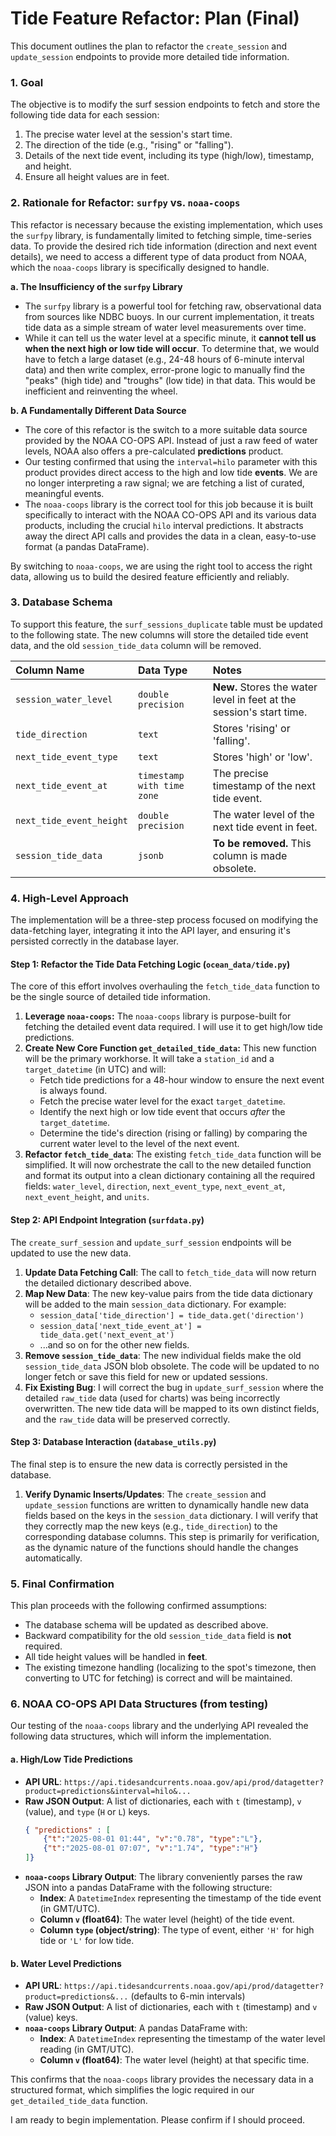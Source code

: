 # Tide Feature Refactor: Plan (Final)

This document outlines the plan to refactor the `create_session` and `update_session` endpoints to provide more detailed tide information.

### **1. Goal**

The objective is to modify the surf session endpoints to fetch and store the following tide data for each session:
1.  The precise water level at the session's start time.
2.  The direction of the tide (e.g., "rising" or "falling").
3.  Details of the next tide event, including its type (high/low), timestamp, and height.
4.  Ensure all height values are in feet.

### **2. Rationale for Refactor: `surfpy` vs. `noaa-coops`**

This refactor is necessary because the existing implementation, which uses the `surfpy` library, is fundamentally limited to fetching simple, time-series data. To provide the desired rich tide information (direction and next event details), we need to access a different type of data product from NOAA, which the `noaa-coops` library is specifically designed to handle.

**a. The Insufficiency of the `surfpy` Library**

-   The `surfpy` library is a powerful tool for fetching raw, observational data from sources like NDBC buoys. In our current implementation, it treats tide data as a simple stream of water level measurements over time.
-   While it can tell us the water level at a specific minute, it **cannot tell us when the next high or low tide will occur**. To determine that, we would have to fetch a large dataset (e.g., 24-48 hours of 6-minute interval data) and then write complex, error-prone logic to manually find the "peaks" (high tide) and "troughs" (low tide) in that data. This would be inefficient and reinventing the wheel.

**b. A Fundamentally Different Data Source**

-   The core of this refactor is the switch to a more suitable data source provided by the NOAA CO-OPS API. Instead of just a raw feed of water levels, NOAA also offers a pre-calculated **predictions** product.
-   Our testing confirmed that using the `interval=hilo` parameter with this product provides direct access to the high and low tide **events**. We are no longer interpreting a raw signal; we are fetching a list of curated, meaningful events.
-   The `noaa-coops` library is the correct tool for this job because it is built specifically to interact with the NOAA CO-OPS API and its various data products, including the crucial `hilo` interval predictions. It abstracts away the direct API calls and provides the data in a clean, easy-to-use format (a pandas DataFrame).

By switching to `noaa-coops`, we are using the right tool to access the right data, allowing us to build the desired feature efficiently and reliably.

### **3. Database Schema**

To support this feature, the `surf_sessions_duplicate` table must be updated to the following state. The new columns will store the detailed tide event data, and the old `session_tide_data` column will be removed.

| Column Name              | Data Type                  | Notes                                                              |
| :----------------------- | :------------------------- | :----------------------------------------------------------------- |
| `session_water_level`    | `double precision`         | **New.** Stores the water level in feet at the session's start time. |
| `tide_direction`         | `text`                     | Stores 'rising' or 'falling'.                                      |
| `next_tide_event_type`   | `text`                     | Stores 'high' or 'low'.                                            |
| `next_tide_event_at`     | `timestamp with time zone` | The precise timestamp of the next tide event.                      |
| `next_tide_event_height` | `double precision`         | The water level of the next tide event in feet.                    |
| `session_tide_data`      | `jsonb`                    | **To be removed.** This column is made obsolete.                   |

### **4. High-Level Approach**

The implementation will be a three-step process focused on modifying the data-fetching layer, integrating it into the API layer, and ensuring it's persisted correctly in the database layer.

#### **Step 1: Refactor the Tide Data Fetching Logic (`ocean_data/tide.py`)**

The core of this effort involves overhauling the `fetch_tide_data` function to be the single source of detailed tide information.

1.  **Leverage `noaa-coops`:** The `noaa-coops` library is purpose-built for fetching the detailed event data required. I will use it to get high/low tide predictions.
2.  **Create New Core Function `get_detailed_tide_data`:** This new function will be the primary workhorse. It will take a `station_id` and a `target_datetime` (in UTC) and will:
    *   Fetch tide predictions for a 48-hour window to ensure the next event is always found.
    *   Fetch the precise water level for the exact `target_datetime`.
    *   Identify the next high or low tide event that occurs *after* the `target_datetime`.
    *   Determine the tide's direction (rising or falling) by comparing the current water level to the level of the next event.
3.  **Refactor `fetch_tide_data`**: The existing `fetch_tide_data` function will be simplified. It will now orchestrate the call to the new detailed function and format its output into a clean dictionary containing all the required fields: `water_level`, `direction`, `next_event_type`, `next_event_at`, `next_event_height`, and `units`.

#### **Step 2: API Endpoint Integration (`surfdata.py`)**

The `create_surf_session` and `update_surf_session` endpoints will be updated to use the new data.

1.  **Update Data Fetching Call**: The call to `fetch_tide_data` will now return the detailed dictionary described above.
2.  **Map New Data**: The new key-value pairs from the tide data dictionary will be added to the main `session_data` dictionary. For example:
    *   `session_data['tide_direction'] = tide_data.get('direction')`
    *   `session_data['next_tide_event_at'] = tide_data.get('next_event_at')`
    *   ...and so on for the other new fields.
3.  **Remove `session_tide_data`**: The new individual fields make the old `session_tide_data` JSON blob obsolete. The code will be updated to no longer fetch or save this field for new or updated sessions.
4.  **Fix Existing Bug**: I will correct the bug in `update_surf_session` where the detailed `raw_tide` data (used for charts) was being incorrectly overwritten. The new tide data will be mapped to its own distinct fields, and the `raw_tide` data will be preserved correctly.

#### **Step 3: Database Interaction (`database_utils.py`)**

The final step is to ensure the new data is correctly persisted in the database.

1.  **Verify Dynamic Inserts/Updates**: The `create_session` and `update_session` functions are written to dynamically handle new data fields based on the keys in the `session_data` dictionary. I will verify that they correctly map the new keys (e.g., `tide_direction`) to the corresponding database columns. This step is primarily for verification, as the dynamic nature of the functions should handle the changes automatically.

### **5. Final Confirmation**

This plan proceeds with the following confirmed assumptions:
*   The database schema will be updated as described above.
*   Backward compatibility for the old `session_tide_data` field is **not** required.
*   All tide height values will be handled in **feet**.
*   The existing timezone handling (localizing to the spot's timezone, then converting to UTC for fetching) is correct and will be maintained.

### **6. NOAA CO-OPS API Data Structures (from testing)**

Our testing of the `noaa-coops` library and the underlying API revealed the following data structures, which will inform the implementation.

#### **a. High/Low Tide Predictions**

-   **API URL**: `https://api.tidesandcurrents.noaa.gov/api/prod/datagetter?product=predictions&interval=hilo&...`
-   **Raw JSON Output**: A list of dictionaries, each with `t` (timestamp), `v` (value), and `type` (`H` or `L`) keys.
    ```json
    { "predictions" : [
        {"t":"2025-08-01 01:44", "v":"0.78", "type":"L"},
        {"t":"2025-08-01 07:07", "v":"1.74", "type":"H"}
    ]}
    ```
-   **`noaa-coops` Library Output**: The library conveniently parses the raw JSON into a pandas DataFrame with the following structure:
    -   **Index**: A `DatetimeIndex` representing the timestamp of the tide event (in GMT/UTC).
    -   **Column `v` (float64)**: The water level (height) of the tide event.
    -   **Column `type` (object/string)**: The type of event, either `'H'` for high tide or `'L'` for low tide.

#### **b. Water Level Predictions**

-   **API URL**: `https://api.tidesandcurrents.noaa.gov/api/prod/datagetter?product=predictions&...` (defaults to 6-min intervals)
-   **Raw JSON Output**: A list of dictionaries, each with `t` (timestamp) and `v` (value) keys.
-   **`noaa-coops` Library Output**: A pandas DataFrame with:
    -   **Index**: A `DatetimeIndex` representing the timestamp of the water level reading (in GMT/UTC).
    -   **Column `v` (float64)**: The water level (height) at that specific time.

This confirms that the `noaa-coops` library provides the necessary data in a structured format, which simplifies the logic required in our `get_detailed_tide_data` function.

I am ready to begin implementation. Please confirm if I should proceed.